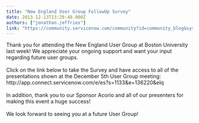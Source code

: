 ```yaml
---
title: "New England User Group FollowUp Survey"
date: 2013-12-13T13:29:48.000Z
authors: ["jonathan.jeffries"]
link: "https://community.servicenow.com/community?id=community_blog&sys_id=6e8da669dbd0dbc01dcaf3231f9619f5"
---
```

<p>Thank you for attending the New England User Group at Boston University last week! We appreciate your ongoing support and want your input regarding future user groups. <br /><br />Click on the link below to take the Survey and have access to all of the presentations shown at the December 5th User Group meeting:<br />http://app.connect.servicenow.com/e/es?s=1133&amp;e=136220&amp;elq<br /><br />In addition, thank you to our Sponsor Acorio and all of our presenters for making this event a huge success! <br /><br />We look forward to seeing you at a future User Group!</p>